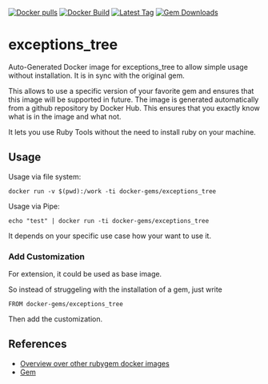 [![Docker pulls](https://img.shields.io/docker/pulls/rubygem/exceptions_tree.svg)](https://hub.docker.com/r/rubygem/exceptions_tree/)
[![Docker Build](https://img.shields.io/docker/automated/rubygem/exceptions_tree.svg)](https://hub.docker.com/r/rubygem/exceptions_tree/)
[![Latest Tag](https://img.shields.io/github/tag/docker-rubygem/exceptions_tree.svg)](https://hub.docker.com/r/rubygem/exceptions_tree/)
[![Gem Downloads](https://img.shields.io/gem/dt/exceptions_tree.svg)](https://rubygems.org/gems/exceptions_tree/)
# exceptions_tree

Auto-Generated Docker image for exceptions_tree to allow simple usage without installation.
It is in sync with the original gem.

This allows to use a specific version of your favorite gem and ensures that this image will be supported in future.
The image is generated automatically from a github repository by Docker Hub.
This ensures that you exactly know what is in the image and what not.

It lets you use Ruby Tools without the need to install ruby on your machine.

## Usage

Usage via file system:

`docker run -v $(pwd):/work -ti docker-gems/exceptions_tree`

Usage via Pipe:

`echo "test" | docker run -ti docker-gems/exceptions_tree`

It depends on your specific use case how your want to use it.

### Add Customization

For extension, it could be used as base image.

So instead of struggeling with the installation of a gem, just write

`FROM docker-gems/exceptions_tree`

Then add the customization.

## References

 - [Overview over other rubygem docker images](https://github.com/thinkbot/docker-rubygem)
 - [Gem](https://rubygems.org/gems/exceptions_tree/)
